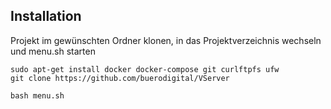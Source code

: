 ## Installation

Projekt im gewünschten Ordner klonen, in das Projektverzeichnis wechseln und menu.sh starten
    
    sudo apt-get install docker docker-compose git curlftpfs ufw
    git clone https://github.com/buerodigital/VServer
    
    bash menu.sh

